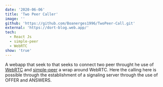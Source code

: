```yaml
---
date: '2020-06-06'
title: 'Two Peer Caller'
image: ''
github: 'https://github.com/Boanerges1996/TwoPeer-Call.git'
external: 'https://dort-blog.web.app/'
tech:
  - React Js
  - simple-peer
  - WebRTC
show: 'true'
---
```


A webapp that seek to that seeks to connect two peer throught he use of [WebRTC](https://webrtc.org/) and [simple-peer](https://www.npmjs.com/package/simple-peer) a wrap around WebRTC. Here the calling here is possible through the establishment of a signaling server through the use of OFFER and ANSWERS.
